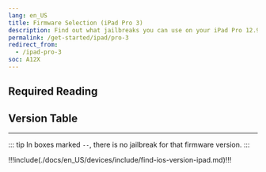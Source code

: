 ```yaml
---
lang: en_US
title: Firmware Selection (iPad Pro 3)
description: Find out what jailbreaks you can use on your iPad Pro 12.9" 3rd Generation or iPad Pro 11" 1st Generation
permalink: /get-started/ipad/pro-3
redirect_from:
  - /ipad-pro-3
soc: A12X
---
```


## Required Reading

<readingTable deviceOS="iPadOS" minVer="13.0" maxVer="13.7"/>

## Version Table

<versionTable soc="A12X" minVer="12"/>

---

::: tip
In boxes marked `--`, there is no jailbreak for that firmware version.
:::

!!!include(./docs/en_US/devices/include/find-ios-version-ipad.md)!!!
